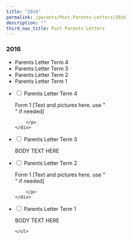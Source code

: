 ```yaml
---
title: "2016"
permalink: /parents/Past-Parents-Letters/2016
description: ""
third_nav_title: Past Parents Letters
---
```

### 2016
* Parents Letter Term 4
* Parents Letter Term 3
* Parents Letter Term 2
* Parents Letter Term 1


<ul class="jekyllcodex_accordion"> 
  <li>
    <input type="checkbox" id="accordion1">
    <label for="accordion1">Parents Letter Term 4</label>
    <div>
        <p> Form 1 [Text and pictures here. use "<br>" if needed] <br>
			
		</p>
    </div>
</li>
	<li>
    <input type="checkbox" id="accordion2">
    <label for="accordion2">Parents Letter Term 3</label>
    <div>
      <p> BODY TEXT HERE</p>
    </div>
</li>
	<li>
    <input type="checkbox" id="accordion3">
    <label for="accordion1">Parents Letter Term 2</label>
    <div>
        <p> Form 1 [Text and pictures here. use "<br>" if needed] <br>
			
		</p>
    </div>
</li>
	<li>
    <input type="checkbox" id="accordion4">
    <label for="accordion2">Parents Letter Term 1</label>
    <div>
      <p> BODY TEXT HERE</p>
    </div>
</li>
	
	</ul>